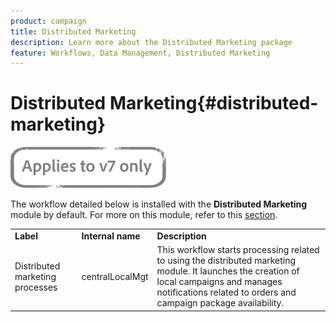 ```yaml
---
product: campaign
title: Distributed Marketing
description: Learn more about the Distributed Marketing package
feature: Workflows, Data Management, Distributed Marketing
---
```


# Distributed Marketing{#distributed-marketing}

![](../../assets/v7-only.svg)

The workflow detailed below is installed with the **Distributed Marketing** module by default. For more on this module, refer to this [section](../../distributed/using/about-distributed-marketing.md).

<table> 
 <tbody> 
  <tr> 
   <td> <strong>Label</strong><br /> </td> 
   <td> <strong>Internal name</strong><br /> </td> 
   <td> <strong>Description</strong><br /> </td> 
  </tr> 
  <tr> 
   <td> <span class="uicontrol">Distributed marketing processes</span> <br /> </td> 
   <td> <span class="uicontrol">centralLocalMgt</span> <br /> </td> 
   <td> This workflow starts processing related to using the distributed marketing module. It launches the creation of local campaigns and manages notifications related to orders and campaign package availability.<br /> </td> 
  </tr> 
 </tbody> 
</table>


